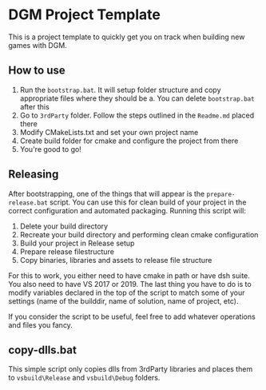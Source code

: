 # DGM Project Template

This is a project template to quickly get you on track when building new games with DGM.

## How to use

 1. Run the `bootstrap.bat`. It will setup folder structure and copy appropriate files where they should be
    a. You can delete `bootstrap.bat` after this
 2. Go to `3rdParty` folder. Follow the steps outlined in the `Readme.md` placed there
 3. Modify CMakeLists.txt and set your own project name
 4. Create build folder for cmake and configure the project from there
 5. You're good to go!

## Releasing

After bootstrapping, one of the things that will appear is the `prepare-release.bat` script. You can use this for clean build of your project in the correct configuration and automated packaging. Running this script will:

 1. Delete your build directory
 2. Recreate your build directory and performing clean cmake configuration
 3. Build your project in Release setup
 4. Prepare release filestructure
 5. Copy binaries, libraries and assets to release file structure

For this to work, you either need to have cmake in path or have dsh suite. You also need to have VS 2017 or 2019. The last thing you have to do is to modify variables declared in the top of the script to match some of your settings (name of the builddir, name of solution, name of project, etc).

If you consider the script to be useful, feel free to add whatever operations and files you fancy.

## copy-dlls.bat

This simple script only copies dlls from 3rdParty libraries and places them to `vsbuild\Release` and `vsbuild\Debug` folders.